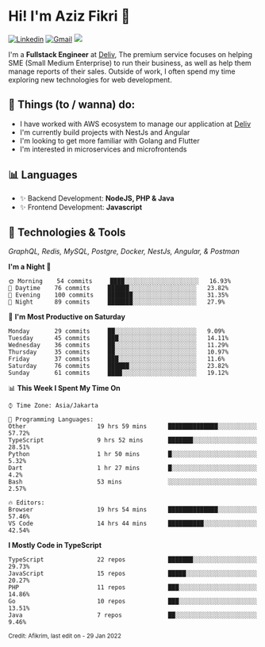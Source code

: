 <!-- Greetings -->
# Hi! I'm Aziz Fikri :bow:

<!-- Social Media -->
[![Linkedin](https://img.shields.io/badge/-afikrim-blue?style=flat&logo=Linkedin&logoColor=white)](https://www.linkedin.com/in/afikrim/)
[![Gmail](https://img.shields.io/badge/-afikrim10@gmail.com-c14438?style=flat&logo=Gmail&logoColor=white)](mailto:afikrim10@gmail.com)
![](https://komarev.com/ghpvc/?username=afikrim&label=Visitor&color=2bbc8a)

<!-- Introduction -->
I'm a **Fullstack Engineer** at [Deliv](https://kios.deliv.id), The premium service focuses on helping SME (Small Medium Enterprise) to run their business, as well as help them manage reports of their sales. Outside of work, I often spend my time exploring new technologies for web development.

## 📃 Things (to / wanna) do:
- I have worked with AWS ecosystem to manage our application at [Deliv](https://kios.deliv.id)
- I'm currently build projects with NestJs and Angular
- I'm looking to get more familiar with Golang and Flutter
- I'm interested in microservices and microfrontends

## 📊 Languages
- ✨ Backend Development: **NodeJS, PHP & Java**
- ✨ Frontend Development: **Javascript**

## 🔧 Technologies & Tools
*GraphQL, Redis, MySQL, Postgre, Docker, NestJs, Angular, & Postman*

<!--START_SECTION:waka-->
**I'm a Night 🦉** 

```text
🌞 Morning    54 commits     ████░░░░░░░░░░░░░░░░░░░░░   16.93% 
🌆 Daytime    76 commits     ██████░░░░░░░░░░░░░░░░░░░   23.82% 
🌃 Evening    100 commits    ███████░░░░░░░░░░░░░░░░░░   31.35% 
🌙 Night      89 commits     ███████░░░░░░░░░░░░░░░░░░   27.9%

```
📅 **I'm Most Productive on Saturday** 

```text
Monday       29 commits     ██░░░░░░░░░░░░░░░░░░░░░░░   9.09% 
Tuesday      45 commits     ███░░░░░░░░░░░░░░░░░░░░░░   14.11% 
Wednesday    36 commits     ██░░░░░░░░░░░░░░░░░░░░░░░   11.29% 
Thursday     35 commits     ██░░░░░░░░░░░░░░░░░░░░░░░   10.97% 
Friday       37 commits     ███░░░░░░░░░░░░░░░░░░░░░░   11.6% 
Saturday     76 commits     ██████░░░░░░░░░░░░░░░░░░░   23.82% 
Sunday       61 commits     ████░░░░░░░░░░░░░░░░░░░░░   19.12%

```


📊 **This Week I Spent My Time On** 

```text
⌚︎ Time Zone: Asia/Jakarta

💬 Programming Languages: 
Other                    19 hrs 59 mins      ██████████████░░░░░░░░░░░   57.72% 
TypeScript               9 hrs 52 mins       ███████░░░░░░░░░░░░░░░░░░   28.51% 
Python                   1 hr 50 mins        █░░░░░░░░░░░░░░░░░░░░░░░░   5.32% 
Dart                     1 hr 27 mins        █░░░░░░░░░░░░░░░░░░░░░░░░   4.2% 
Bash                     53 mins             ░░░░░░░░░░░░░░░░░░░░░░░░░   2.57%

🔥 Editors: 
Browser                  19 hrs 54 mins      ██████████████░░░░░░░░░░░   57.46% 
VS Code                  14 hrs 44 mins      ██████████░░░░░░░░░░░░░░░   42.54%

```

**I Mostly Code in TypeScript** 

```text
TypeScript               22 repos            ███████░░░░░░░░░░░░░░░░░░   29.73% 
JavaScript               15 repos            █████░░░░░░░░░░░░░░░░░░░░   20.27% 
PHP                      11 repos            ███░░░░░░░░░░░░░░░░░░░░░░   14.86% 
Go                       10 repos            ███░░░░░░░░░░░░░░░░░░░░░░   13.51% 
Java                     7 repos             ██░░░░░░░░░░░░░░░░░░░░░░░   9.46%

```



<!--END_SECTION:waka-->

<sub>Credit: Afikrim, last edit on - 29 Jan 2022</sub>
